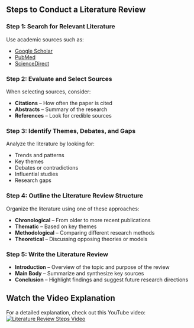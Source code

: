 ## Steps to Conduct a Literature Review

### Step 1: Search for Relevant Literature  
Use academic sources such as:  
- [Google Scholar](https://scholar.google.com/)  
- [PubMed](https://pubmed.ncbi.nlm.nih.gov/)  
- [ScienceDirect](https://www.sciencedirect.com/)  

### Step 2: Evaluate and Select Sources  
When selecting sources, consider:  
- **Citations** – How often the paper is cited  
- **Abstracts** – Summary of the research  
- **References** – Look for credible sources  

### Step 3: Identify Themes, Debates, and Gaps  
Analyze the literature by looking for:  
- Trends and patterns  
- Key themes  
- Debates or contradictions  
- Influential studies  
- Research gaps  

### Step 4: Outline the Literature Review Structure  
Organize the literature using one of these approaches:  
- **Chronological** – From older to more recent publications  
- **Thematic** – Based on key themes  
- **Methodological** – Comparing different research methods  
- **Theoretical** – Discussing opposing theories or models  

### Step 5: Write the Literature Review  
- **Introduction** – Overview of the topic and purpose of the review  
- **Main Body** – Summarize and synthesize key sources  
- **Conclusion** – Highlight findings and suggest future research directions  

## Watch the Video Explanation  
For a detailed explanation, check out this YouTube video:  
[![Literature Review Steps Video](https://img.youtube.com/vi/zIYC6zG265E/0.jpg)](https://www.youtube.com/watch?v=zIYC6zG265E)  

